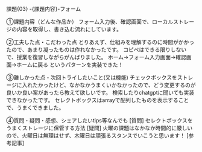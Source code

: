 課題{03} -{課題内容}-フォーム

①課題内容（どんな作品か）
フォーム入力後、確認画面で、ローカルストレージの内容を取得し、書き込む流れにしています。


②工夫した点・こだわった点
とりあえず、仕組みを理解するのに時間がかかったので、あまり凝ったものは作れなかったです。
コピペはできる限りしないで、授業を復習しながらがんばりました。
ホーム→フォーム入力画面→確認画面→ホームに戻る
というパターンを実装できた！

③難しかった点・次回トライしたいこと(又は機能)
チェックボックスをストレージに入れたかったけど、なかなかうまくいかなかったので、どう変更するのが良いか良い案があったら教えて欲しいです。
検索したりchatgptに聞いても実装できなかったです。
セレクトボックスはarrayで配列したものを表示することで、うまくできました。


④質問・疑問・感想、シェアしたいtips等なんでも
[質問]
セレクトボックスをうまくストレージに保管する方法
[疑問]
火曜の課題はなかなか時間的に厳しいので、火曜日は無理はせず、木曜日は頑張るスタンスでいこうと思います！
[参考記事]
